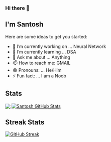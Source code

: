 ### Hi there 👋

## I'm Santosh

Here are some ideas to get you started:

- 🔭 I’m currently working on ... Neural Network
- 🌱 I’m currently learning ... DSA
- 💬 Ask me about ... Anything
- 📫 How to reach me: GMAIL
- 😄 Pronouns: ... He/Him
- ⚡ Fun fact: ... I am a Noob

## Stats

<a href="https://github.com/Santosh2702/Santosh2702">
  <img align="center" src="https://github-readme-stats.vercel.app/api/top-langs/?username=Santosh2702&hide=java,html,tex&title_color=ffffff&text_color=c9cacc&icon_color=2bbc8a&bg_color=1d1f21&langs_count=3" />
</a>
<a href="https://github.com/Santosh2702/Santosh2702">
  <img align="center" src="https://github-readme-stats.vercel.app/api?username=Santosh2702&show_icons=true&line_height=27&count_private=true&title_color=ffffff&text_color=c9cacc&icon_color=2bbc8a&bg_color=1d1f21" alt="Santosh GitHub Stats" />
</a>

## Streak Stats

[![GitHub Streak](https://github-readme-streak-stats.herokuapp.com?user=santosh2702&theme=shades-of-purple)](https://git.io/streak-stats)



  

